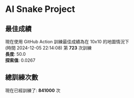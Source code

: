 
# AI Snake Project

## **最佳成績**
































































































































































現在使用 GitHub Action 訓練最佳成績為在 10x10 的地圖情況下  
(時間 2024-12-05 22:14:08) 第 **723** 次訓練  
**長度**: 50.0  
**探索值**: 0.0267

































































































































































































































































































































## 總訓練次數
現在已經訓練了: **841000** 次
